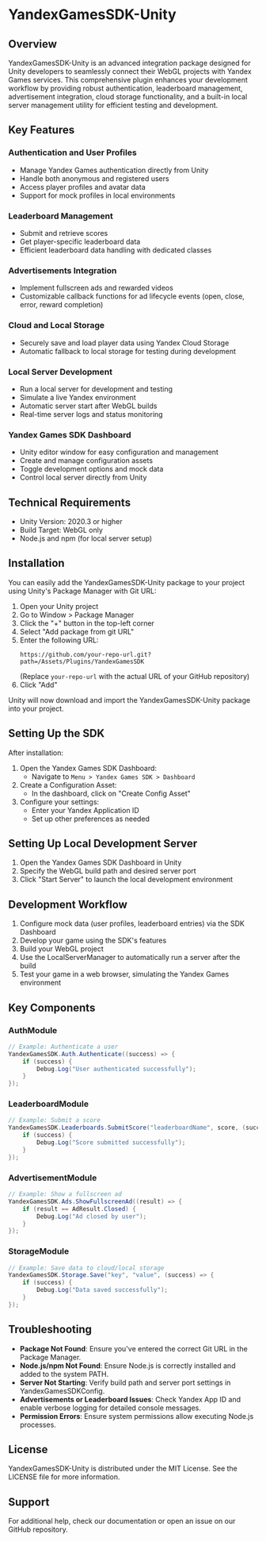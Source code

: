 # YandexGamesSDK-Unity

## Overview

YandexGamesSDK-Unity is an advanced integration package designed for Unity developers to seamlessly connect their WebGL projects with Yandex Games services. This comprehensive plugin enhances your development workflow by providing robust authentication, leaderboard management, advertisement integration, cloud storage functionality, and a built-in local server management utility for efficient testing and development.

## Key Features

### Authentication and User Profiles
- Manage Yandex Games authentication directly from Unity
- Handle both anonymous and registered users
- Access player profiles and avatar data
- Support for mock profiles in local environments

### Leaderboard Management
- Submit and retrieve scores
- Get player-specific leaderboard data
- Efficient leaderboard data handling with dedicated classes

### Advertisements Integration
- Implement fullscreen ads and rewarded videos
- Customizable callback functions for ad lifecycle events (open, close, error, reward completion)

### Cloud and Local Storage
- Securely save and load player data using Yandex Cloud Storage
- Automatic fallback to local storage for testing during development

### Local Server Development
- Run a local server for development and testing
- Simulate a live Yandex environment
- Automatic server start after WebGL builds
- Real-time server logs and status monitoring

### Yandex Games SDK Dashboard
- Unity editor window for easy configuration and management
- Create and manage configuration assets
- Toggle development options and mock data
- Control local server directly from Unity

## Technical Requirements

- Unity Version: 2020.3 or higher
- Build Target: WebGL only
- Node.js and npm (for local server setup)

## Installation

You can easily add the YandexGamesSDK-Unity package to your project using Unity's Package Manager with Git URL:

1. Open your Unity project
2. Go to Window > Package Manager
3. Click the "+" button in the top-left corner
4. Select "Add package from git URL"
5. Enter the following URL:
   ```
   https://github.com/your-repo-url.git?path=/Assets/Plugins/YandexGamesSDK
   ```
   (Replace `your-repo-url` with the actual URL of your GitHub repository)
6. Click "Add"

Unity will now download and import the YandexGamesSDK-Unity package into your project.

## Setting Up the SDK

After installation:

1. Open the Yandex Games SDK Dashboard:
   - Navigate to `Menu > Yandex Games SDK > Dashboard`
2. Create a Configuration Asset:
   - In the dashboard, click on "Create Config Asset"
3. Configure your settings:
   - Enter your Yandex Application ID
   - Set up other preferences as needed

## Setting Up Local Development Server

1. Open the Yandex Games SDK Dashboard in Unity
2. Specify the WebGL build path and desired server port
3. Click "Start Server" to launch the local development environment

## Development Workflow

1. Configure mock data (user profiles, leaderboard entries) via the SDK Dashboard
2. Develop your game using the SDK's features
3. Build your WebGL project
4. Use the LocalServerManager to automatically run a server after the build
5. Test your game in a web browser, simulating the Yandex Games environment

## Key Components

### AuthModule

```csharp
// Example: Authenticate a user
YandexGamesSDK.Auth.Authenticate((success) => {
    if (success) {
        Debug.Log("User authenticated successfully");
    }
});
```

### LeaderboardModule

```csharp
// Example: Submit a score
YandexGamesSDK.Leaderboards.SubmitScore("leaderboardName", score, (success) => {
    if (success) {
        Debug.Log("Score submitted successfully");
    }
});
```

### AdvertisementModule

```csharp
// Example: Show a fullscreen ad
YandexGamesSDK.Ads.ShowFullscreenAd((result) => {
    if (result == AdResult.Closed) {
        Debug.Log("Ad closed by user");
    }
});
```

### StorageModule

```csharp
// Example: Save data to cloud/local storage
YandexGamesSDK.Storage.Save("key", "value", (success) => {
    if (success) {
        Debug.Log("Data saved successfully");
    }
});
```

## Troubleshooting

- **Package Not Found**: Ensure you've entered the correct Git URL in the Package Manager.
- **Node.js/npm Not Found**: Ensure Node.js is correctly installed and added to the system PATH.
- **Server Not Starting**: Verify build path and server port settings in YandexGamesSDKConfig.
- **Advertisements or Leaderboard Issues**: Check Yandex App ID and enable verbose logging for detailed console messages.
- **Permission Errors**: Ensure system permissions allow executing Node.js processes.

## License

YandexGamesSDK-Unity is distributed under the MIT License. See the LICENSE file for more information.

## Support

For additional help, check our documentation or open an issue on our GitHub repository.
